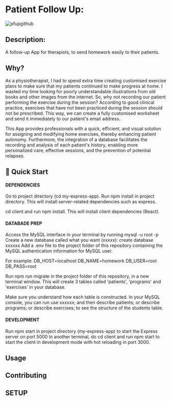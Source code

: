 # Patient Follow Up:
![pfupgithub](https://github.com/nalmarazgutierrez/PATIENT-FOLLOW-UP/assets/113330261/0054d223-16cd-4526-92e0-c62cf735db1a)

## Description:
A follow-up App for therapists, to send homework easily to their patients.

## Why?
As a physiotherapist, I had to spend extra time creating customised exercise plans to make sure that my patients continued to make progress at home. I wasted my time looking for poorly understandable illustrations from old books and other images from the internet. So, why not recording our patient performing the exercise during the session? According to good clinical practice, exercises that have not been practiced during the session should not be prescribed. This way, we can create a fully customised worksheet and send it immediately to our patient's email address.

This App provides professionals with a quick, efficient, and visual solution for assigning and modifying home exercises, thereby enhancing patient autonomy. Furthermore, the integration of a database facilitates the recording and analysis of each patient's history, enabling more personalized care, effective sessions, and the prevention of potential relapses.

## 🚀 Quick Start
#### DEPENDENCIES
Go to project directory (cd my-express-app). 
Run npm install in project directory. This will install server-related dependencies such as express.

cd client and run npm install. This will install client dependencies (React).

#### DATABADE PREP
Access the MySQL interface in your terminal by running mysql -u root -p
Create a new database called what you want (xxxxx): create database xxxxxx
Add a .env file to the project folder of this repository containing the MySQL authentication information for MySQL user. 

For example:
DB_HOST=localhost
DB_NAME=homework
DB_USER=root
DB_PASS=root

Run npm run migrate in the project folder of this repository, in a new terminal window. This will create 3 tables called 'patients', 'programs' and 'exercises' in your database.

Make sure you understand how each table is constructed. In your MySQL console, you can run use xxxxxx; and then describe patients; or describe programs; or describe exercises; to see the structure of the students table.

#### DEVELOPMENT
Run npm start in project directory (my-express-app) to start the Express server on port 5000
In another terminal, do cd client and run npm start to start the client in development mode with hot reloading in port 3000.

## Usage

## Contributing

## SETUP
